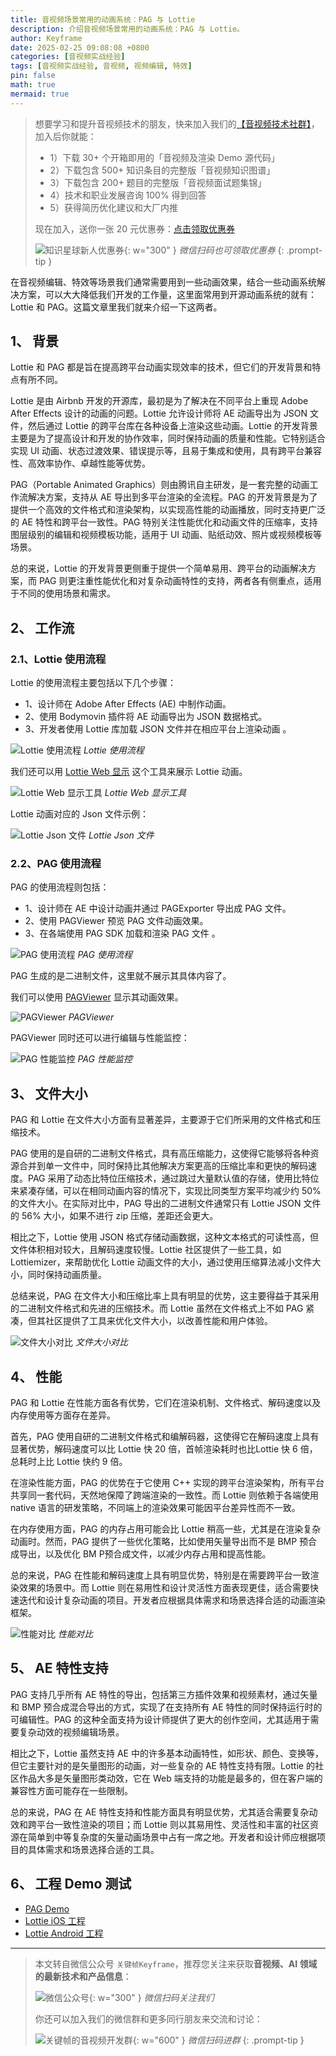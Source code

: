 ```yaml
---
title: 音视频场景常用的动画系统：PAG 与 Lottie
description: 介绍音视频场景常用的动画系统：PAG 与 Lottie。
author: Keyframe
date: 2025-02-25 09:08:08 +0800
categories: [音视频实战经验]
tags: [音视频实战经验, 音视频, 视频编辑, 特效]
pin: false
math: true
mermaid: true
---
```


>想要学习和提升音视频技术的朋友，快来加入我们的<a href="https://t.zsxq.com/jRprT" target="_blank" rel="noopener noreferrer">【音视频技术社群】</a>，加入后你就能：
>
>- 1）下载 30+ 个开箱即用的「音视频及渲染 Demo 源代码」
>- 2）下载包含 500+ 知识条目的完整版「音视频知识图谱」
>- 3）下载包含 200+ 题目的完整版「音视频面试题集锦」
>- 4）技术和职业发展咨询 100% 得到回答
>- 5）获得简历优化建议和大厂内推
>  
>现在加入，送你一张 20 元优惠券：<a href="https://t.zsxq.com/jRprT" target="_blank" rel="noopener noreferrer">点击领取优惠券</a>
>
>![知识星球新人优惠券](assets/img/keyframe-zsxq-coupon.png){: w="300" }
>_微信扫码也可领取优惠券_
{: .prompt-tip }




在音视频编辑、特效等场景我们通常需要用到一些动画效果，结合一些动画系统解决方案，可以大大降低我们开发的工作量，这里面常用到开源动画系统的就有：Lottie 和 PAG。这篇文章里我们就来介绍一下这两者。



## 1、 背景


Lottie 和 PAG 都是旨在提高跨平台动画实现效率的技术，但它们的开发背景和特点有所不同。

Lottie 是由 Airbnb 开发的开源库，最初是为了解决在不同平台上重现 Adobe After Effects 设计的动画的问题。Lottie 允许设计师将 AE 动画导出为 JSON 文件，然后通过 Lottie 的跨平台库在各种设备上渲染这些动画。Lottie 的开发背景主要是为了提高设计和开发的协作效率，同时保持动画的质量和性能。它特别适合实现 UI 动画、状态过渡效果、错误提示等，且易于集成和使用，具有跨平台兼容性、高效率协作、卓越性能等优势。

PAG（Portable Animated Graphics）则由腾讯自主研发，是一套完整的动画工作流解决方案，支持从 AE 导出到多平台渲染的全流程。PAG 的开发背景是为了提供一个高效的文件格式和渲染架构，以实现高性能的动画播放，同时支持更广泛的 AE 特性和跨平台一致性。PAG 特别关注性能优化和动画文件的压缩率，支持图层级别的编辑和视频模板功能，适用于 UI 动画、贴纸动效、照片或视频模板等场景。

总的来说，Lottie 的开发背景更侧重于提供一个简单易用、跨平台的动画解决方案，而 PAG 则更注重性能优化和对复杂动画特性的支持，两者各有侧重点，适用于不同的使用场景和需求。



## 2、 工作流

### 2.1、Lottie 使用流程

Lottie 的使用流程主要包括以下几个步骤：

- 1、设计师在 Adobe After Effects (AE) 中制作动画。
- 2、使用 Bodymovin 插件将 AE 动画导出为 JSON 数据格式。
- 3、开发者使用 Lottie 库加载 JSON 文件并在相应平台上渲染动画 。

![Lottie 使用流程](assets/resource/av-experience/lottie_product.png)
_Lottie 使用流程_



我们还可以用 [Lottie Web 显示](https://m.bejson.com/ui/lottie/ "Lottie Web 显示") 这个工具来展示 Lottie 动画。


![Lottie Web 显示工具](assets/resource/av-experience/lottie_show.png)
_Lottie Web 显示工具_




Lottie 动画对应的 Json 文件示例：

![Lottie Json 文件](assets/resource/av-experience/lottie_json.png)
_Lottie Json 文件_




### 2.2、PAG 使用流程


PAG 的使用流程则包括：

- 1、设计师在 AE 中设计动画并通过 PAGExporter 导出成 PAG 文件。
- 2、使用 PAGViewer 预览 PAG 文件动画效果。
- 3、在各端使用 PAG SDK 加载和渲染 PAG 文件 。

![PAG 使用流程](assets/resource/av-experience/pag_product.png)
_PAG 使用流程_


PAG 生成的是二进制文件，这里就不展示其具体内容了。

我们可以使用 [PAGViewer](https://pag.art/docs/zh-CN/pag-download.html "PAGViewer") 显示其动画效果。

![PAGViewer](assets/resource/av-experience/pag_show.png)
_PAGViewer_



PAGViewer 同时还可以进行编辑与性能监控：

![PAG 性能监控](assets/resource/av-experience/pag_edit_show.png)
_PAG 性能监控_



## 3、 文件大小

PAG 和 Lottie 在文件大小方面有显著差异，主要源于它们所采用的文件格式和压缩技术。

PAG 使用的是自研的二进制文件格式，具有高压缩能力，这使得它能够将各种资源合并到单一文件中，同时保持比其他解决方案更高的压缩比率和更快的解码速度。PAG 采用了动态比特位压缩技术，通过跳过大量默认值的存储，使用比特位来紧凑存储，可以在相同动画内容的情况下，实现比同类型方案平均减少约 50% 的文件大小。在实际对比中，PAG 导出的二进制文件通常只有 Lottie JSON 文件的 56% 大小，如果不进行 zip 压缩，差距还会更大。

相比之下，Lottie 使用 JSON 格式存储动画数据，这种文本格式的可读性高，但文件体积相对较大，且解码速度较慢。Lottie 社区提供了一些工具，如 Lottiemizer，来帮助优化 Lottie 动画文件的大小，通过使用压缩算法减小文件大小，同时保持动画质量。

总结来说，PAG 在文件大小和压缩比率上具有明显的优势，这主要得益于其采用的二进制文件格式和先进的压缩技术。而 Lottie 虽然在文件格式上不如 PAG 紧凑，但其社区提供了工具来优化文件大小，以改善性能和用户体验。


![文件大小对比](assets/resource/av-experience/pag_lottie_filesize.png)
_文件大小对比_



## 4、 性能

PAG 和 Lottie 在性能方面各有优势，它们在渲染机制、文件格式、解码速度以及内存使用等方面存在差异。

首先，PAG 使用自研的二进制文件格式和编解码器，这使得它在解码速度上具有显著优势，解码速度可以比 Lottie 快 20 倍，首帧渲染耗时也比Lottie 快 6 倍，总耗时上比 Lottie 快约 9 倍。

在渲染性能方面，PAG 的优势在于它使用 C++ 实现的跨平台渲染架构，所有平台共享同一套代码，天然地保障了跨端渲染的一致性。而 Lottie 则依赖于各端使用 native 语言的研发策略，不同端上的渲染效果可能因平台差异性而不一致。

在内存使用方面，PAG 的内存占用可能会比 Lottie 稍高一些，尤其是在渲染复杂动画时。然而，PAG 提供了一些优化策略，比如使用矢量导出而不是 BMP 预合成导出，以及优化 BM P预合成文件，以减少内存占用和提高性能。

总的来说，PAG 在性能和解码速度上具有明显优势，特别是在需要跨平台一致渲染效果的场景中。而 Lottie 则在易用性和设计灵活性方面表现更佳，适合需要快速迭代和设计复杂动画的项目。开发者应根据具体需求和场景选择合适的动画渲染框架。

![性能对比](assets/resource/av-experience/pag_lottie_speed.png)
_性能对比_



## 5、 AE 特性支持

PAG 支持几乎所有 AE 特性的导出，包括第三方插件效果和视频素材，通过矢量和 BMP 预合成混合导出的方式，实现了在支持所有 AE 特性的同时保持运行时的可编辑性。PAG 的这种全面支持为设计师提供了更大的创作空间，尤其适用于需要复杂动效的视频编辑场景。

相比之下，Lottie 虽然支持 AE 中的许多基本动画特性，如形状、颜色、变换等，但它主要针对的是矢量图形的动画，对一些复杂的 AE 特性支持有限。Lottie 的社区作品大多是矢量图形类动效，它在 Web 端支持的功能是最多的，但在客户端的兼容性方面可能存在一些限制。

总的来说，PAG 在 AE 特性支持和性能方面具有明显优势，尤其适合需要复杂动效和跨平台一致性渲染的项目；而 Lottie 则以其易用性、灵活性和丰富的社区资源在简单到中等复杂度的矢量动画场景中占有一席之地。开发者和设计师应根据项目的具体需求和场景选择合适的工具。


## 6、 工程 Demo 测试

- [PAG Demo](https://pag.art/docs/pad-demo-download.html "PAG Demo")
- [Lottie iOS 工程](https://github.com/airbnb/lottie-ios "Lottie iOS 工程")
- [Lottie Android 工程](https://github.com/airbnb/lottie-android "Lottie Android 工程")



---

> 本文转自微信公众号 `关键帧Keyframe`，推荐您关注来获取**音视频、AI 领域的最新技术和产品信息**：
>
>![微信公众号](assets/img/keyframe-mp.jpg){: w="300" }
>_微信扫码关注我们_
>
>你还可以加入我们的微信群和更多同行朋友来交流和讨论：
>
>![关键帧的音视频开发群](assets/img/av-wechat-group.jpg){: w="600" }
>_微信扫码进群_
{: .prompt-tip }

